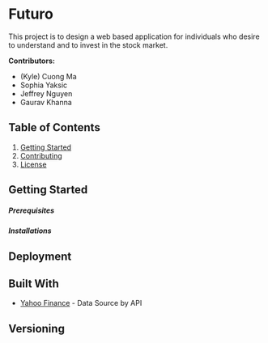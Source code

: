 # Futuro

This project is to design a web based application for individuals who desire to understand and to invest in the stock market.

**Contributors:**
- (Kyle) Cuong Ma 
- Sophia Yaksic 
- Jeffrey Nguyen
- Gaurav Khanna 

## Table of Contents

1. [Getting Started](#Getting-Started)
1. [Contributing](#Installations)
1. [License](#license)

## Getting Started

##### Prerequisites

##### Installations

## Deployment

## Built With

* [Yahoo Finance](https://finance.yahoo.com/) - Data Source by API

## Versioning

